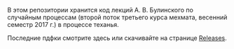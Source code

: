 В этом репозитории хранится код лекций А. В. Булинского по случайным процессам (второй поток третьего курса мехмата, весенний семестр 2017 г.) в процессе теханья.

Последние пдфки смотрите здесь или скачивайте на странице [Releases](https://github.com/borshigida/slup/releases).
